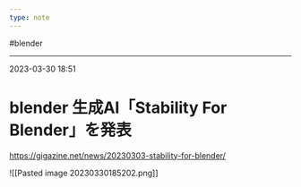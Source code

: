 ```yaml
---
type: note
---
```


#blender 

---
2023-03-30  18:51

# blender  生成AI「Stability For Blender」を発表

https://gigazine.net/news/20230303-stability-for-blender/

![[Pasted image 20230330185202.png]]

